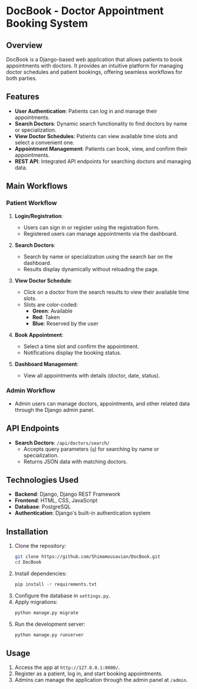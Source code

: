 # DocBook - Doctor Appointment Booking System

## Overview
DocBook is a Django-based web application that allows patients to book appointments with doctors. It provides an intuitive platform for managing doctor schedules and patient bookings, offering seamless workflows for both parties.

## Features
- **User Authentication**: Patients can log in and manage their appointments.
- **Search Doctors**: Dynamic search functionality to find doctors by name or specialization.
- **View Doctor Schedules**: Patients can view available time slots and select a convenient one.
- **Appointment Management**: Patients can book, view, and confirm their appointments.
- **REST API**: Integrated API endpoints for searching doctors and managing data.

## Main Workflows

### Patient Workflow
1. **Login/Registration**:
   - Users can sign in or register using the registration form.
   - Registered users can manage appointments via the dashboard.

2. **Search Doctors**:
   - Search by name or specialization using the search bar on the dashboard.
   - Results display dynamically without reloading the page.

3. **View Doctor Schedule**:
   - Click on a doctor from the search results to view their available time slots.
   - Slots are color-coded:
     - **Green**: Available
     - **Red**: Taken
     - **Blue**: Reserved by the user

4. **Book Appointment**:
   - Select a time slot and confirm the appointment.
   - Notifications display the booking status.

5. **Dashboard Management**:
   - View all appointments with details (doctor, date, status).

### Admin Workflow
- Admin users can manage doctors, appointments, and other related data through the Django admin panel.

## API Endpoints
- **Search Doctors**: `/api/doctors/search/`
  - Accepts query parameters (`q`) for searching by name or specialization.
  - Returns JSON data with matching doctors.

## Technologies Used
- **Backend**: Django, Django REST Framework
- **Frontend**: HTML, CSS, JavaScript
- **Database**: PostgreSQL
- **Authentication**: Django's built-in authentication system

## Installation
1. Clone the repository:
   ```bash
   git clone https://github.com/Shimamousavian/DocBook.git
   cd DocBook
   ```
2. Install dependencies:
   ```bash
   pip install -r requirements.txt
   ```
3. Configure the database in `settings.py`.
4. Apply migrations:
   ```bash
   python manage.py migrate
   ```
5. Run the development server:
   ```bash
   python manage.py runserver
   ```

## Usage
1. Access the app at `http://127.0.0.1:8000/`.
2. Register as a patient, log in, and start booking appointments.
3. Admins can manage the application through the admin panel at `/admin`.
